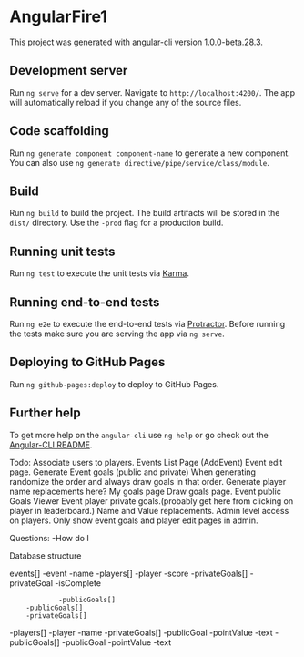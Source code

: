 # AngularFire1

This project was generated with [angular-cli](https://github.com/angular/angular-cli) version 1.0.0-beta.28.3.

## Development server
Run `ng serve` for a dev server. Navigate to `http://localhost:4200/`. The app will automatically reload if you change any of the source files.

## Code scaffolding

Run `ng generate component component-name` to generate a new component. You can also use `ng generate directive/pipe/service/class/module`.

## Build

Run `ng build` to build the project. The build artifacts will be stored in the `dist/` directory. Use the `-prod` flag for a production build.

## Running unit tests

Run `ng test` to execute the unit tests via [Karma](https://karma-runner.github.io).

## Running end-to-end tests

Run `ng e2e` to execute the end-to-end tests via [Protractor](http://www.protractortest.org/).
Before running the tests make sure you are serving the app via `ng serve`.

## Deploying to GitHub Pages

Run `ng github-pages:deploy` to deploy to GitHub Pages.

## Further help

To get more help on the `angular-cli` use `ng help` or go check out the [Angular-CLI README](https://github.com/angular/angular-cli/blob/master/README.md).

Todo:
    Associate users to players.
    Events List Page (AddEvent)
    Event edit page.
        Generate Event goals (public and private)
            When generating randomize the order and always draw goals in that order.
            Generate player name replacements here?
    My goals page
    Draw goals page.
    Event public Goals Viewer
    Event player private goals.(probably get here from clicking on player in leaderboard.)
    Name and Value replacements.
    Admin level access on players.
    Only show event goals and player edit pages in admin.

Questions:
    -How do I 



Database structure

events[]
    -event
        -name
        -players[]
            -player
                -score
                -privateGoals[]
                    -privateGoal
                        -isComplete
                        
                -publicGoals[]
        -publicGoals[]
        -privateGoals[]
-players[]
    -player
        -name
-privateGoals[]
    -publicGoal
        -pointValue
        -text
-publicGoals[]
    -publicGoal
        -pointValue
        -text


